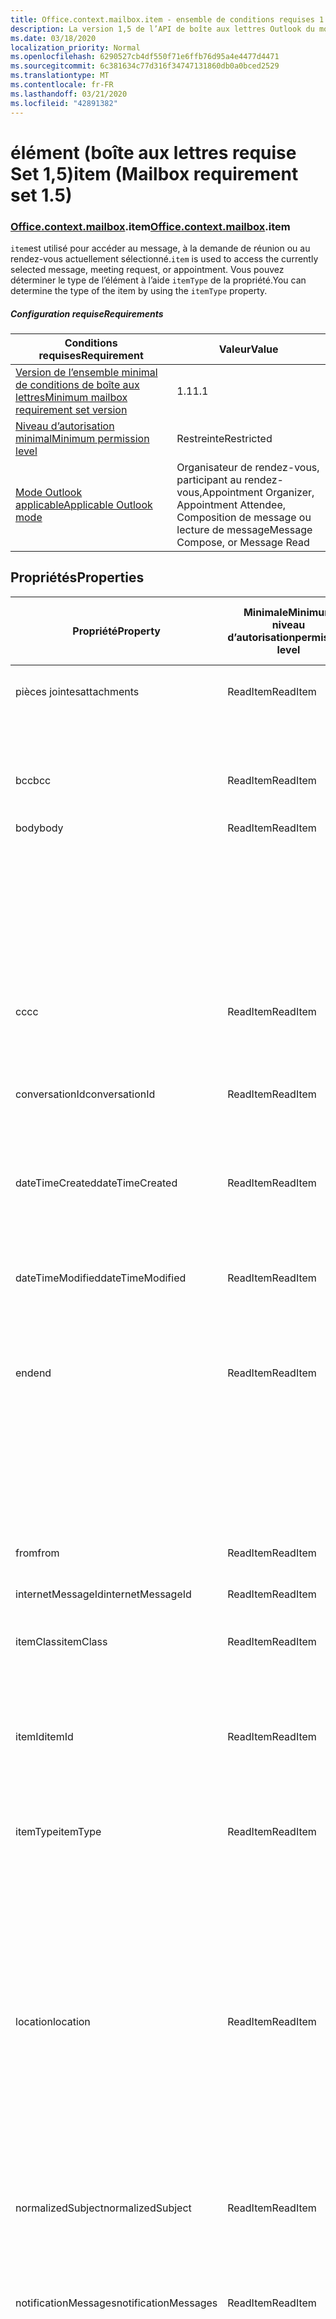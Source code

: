 ```yaml
---
title: Office.context.mailbox.item - ensemble de conditions requises 1.5
description: La version 1,5 de l’API de boîte aux lettres Outlook du modèle objet d’élément.
ms.date: 03/18/2020
localization_priority: Normal
ms.openlocfilehash: 6290527cb4df550f71e6ffb76d95a4e4477d4471
ms.sourcegitcommit: 6c381634c77d316f34747131860db0a0bced2529
ms.translationtype: MT
ms.contentlocale: fr-FR
ms.lasthandoff: 03/21/2020
ms.locfileid: "42891382"
---
```

# <a name="item-mailbox-requirement-set-15"></a><span data-ttu-id="c27e1-103">élément (boîte aux lettres requise Set 1,5)</span><span class="sxs-lookup"><span data-stu-id="c27e1-103">item (Mailbox requirement set 1.5)</span></span>

### <a name="officecontextmailboxitem"></a><span data-ttu-id="c27e1-104">[Office](office.md)[.context](office.context.md)[.mailbox](office.context.mailbox.md).item</span><span class="sxs-lookup"><span data-stu-id="c27e1-104">[Office](office.md)[.context](office.context.md)[.mailbox](office.context.mailbox.md).item</span></span>

<span data-ttu-id="c27e1-105">`item`est utilisé pour accéder au message, à la demande de réunion ou au rendez-vous actuellement sélectionné.</span><span class="sxs-lookup"><span data-stu-id="c27e1-105">`item` is used to access the currently selected message, meeting request, or appointment.</span></span> <span data-ttu-id="c27e1-106">Vous pouvez déterminer le type de l’élément à l’aide `itemType` de la propriété.</span><span class="sxs-lookup"><span data-stu-id="c27e1-106">You can determine the type of the item by using the `itemType` property.</span></span>

##### <a name="requirements"></a><span data-ttu-id="c27e1-107">Configuration requise</span><span class="sxs-lookup"><span data-stu-id="c27e1-107">Requirements</span></span>

|<span data-ttu-id="c27e1-108">Conditions requises</span><span class="sxs-lookup"><span data-stu-id="c27e1-108">Requirement</span></span>|<span data-ttu-id="c27e1-109">Valeur</span><span class="sxs-lookup"><span data-stu-id="c27e1-109">Value</span></span>|
|---|---|
|[<span data-ttu-id="c27e1-110">Version de l’ensemble minimal de conditions de boîte aux lettres</span><span class="sxs-lookup"><span data-stu-id="c27e1-110">Minimum mailbox requirement set version</span></span>](../../requirement-sets/outlook-api-requirement-sets.md)|<span data-ttu-id="c27e1-111">1.1</span><span class="sxs-lookup"><span data-stu-id="c27e1-111">1.1</span></span>|
|[<span data-ttu-id="c27e1-112">Niveau d’autorisation minimal</span><span class="sxs-lookup"><span data-stu-id="c27e1-112">Minimum permission level</span></span>](../../../outlook/understanding-outlook-add-in-permissions.md)|<span data-ttu-id="c27e1-113">Restreinte</span><span class="sxs-lookup"><span data-stu-id="c27e1-113">Restricted</span></span>|
|[<span data-ttu-id="c27e1-114">Mode Outlook applicable</span><span class="sxs-lookup"><span data-stu-id="c27e1-114">Applicable Outlook mode</span></span>](../../../outlook/outlook-add-ins-overview.md#extension-points)|<span data-ttu-id="c27e1-115">Organisateur de rendez-vous, participant au rendez-vous,</span><span class="sxs-lookup"><span data-stu-id="c27e1-115">Appointment Organizer, Appointment Attendee,</span></span><br><span data-ttu-id="c27e1-116">Composition de message ou lecture de message</span><span class="sxs-lookup"><span data-stu-id="c27e1-116">Message Compose, or Message Read</span></span>|

## <a name="properties"></a><span data-ttu-id="c27e1-117">Propriétés</span><span class="sxs-lookup"><span data-stu-id="c27e1-117">Properties</span></span>

| <span data-ttu-id="c27e1-118">Propriété</span><span class="sxs-lookup"><span data-stu-id="c27e1-118">Property</span></span> | <span data-ttu-id="c27e1-119">Minimale</span><span class="sxs-lookup"><span data-stu-id="c27e1-119">Minimum</span></span><br><span data-ttu-id="c27e1-120">niveau d’autorisation</span><span class="sxs-lookup"><span data-stu-id="c27e1-120">permission level</span></span> | <span data-ttu-id="c27e1-121">Détails par mode</span><span class="sxs-lookup"><span data-stu-id="c27e1-121">Details by mode</span></span> | <span data-ttu-id="c27e1-122">Type de retour</span><span class="sxs-lookup"><span data-stu-id="c27e1-122">Return type</span></span> | <span data-ttu-id="c27e1-123">Minimale</span><span class="sxs-lookup"><span data-stu-id="c27e1-123">Minimum</span></span><br><span data-ttu-id="c27e1-124">ensemble de conditions requises</span><span class="sxs-lookup"><span data-stu-id="c27e1-124">requirement set</span></span> |
|---|---|---|---|:---:|
| <span data-ttu-id="c27e1-125">pièces jointes</span><span class="sxs-lookup"><span data-stu-id="c27e1-125">attachments</span></span> | <span data-ttu-id="c27e1-126">ReadItem</span><span class="sxs-lookup"><span data-stu-id="c27e1-126">ReadItem</span></span> | [<span data-ttu-id="c27e1-127">Participant à un rendez-vous</span><span class="sxs-lookup"><span data-stu-id="c27e1-127">Appointment Attendee</span></span>](/javascript/api/outlook/office.appointmentread?view=outlook-js-1.5#attachments) | <span data-ttu-id="c27e1-128">Array.<[AttachmentDetails](/javascript/api/outlook/office.attachmentdetails)></span><span class="sxs-lookup"><span data-stu-id="c27e1-128">Array.<[AttachmentDetails](/javascript/api/outlook/office.attachmentdetails)></span></span> | [<span data-ttu-id="c27e1-129">1.1</span><span class="sxs-lookup"><span data-stu-id="c27e1-129">1.1</span></span>](../requirement-set-1.1/outlook-requirement-set-1.1.md) |
| | | [<span data-ttu-id="c27e1-130">Lecture de message</span><span class="sxs-lookup"><span data-stu-id="c27e1-130">Message Read</span></span>](/javascript/api/outlook/office.messageread?view=outlook-js-1.5#attachments) | <span data-ttu-id="c27e1-131">Array.<[AttachmentDetails](/javascript/api/outlook/office.attachmentdetails)></span><span class="sxs-lookup"><span data-stu-id="c27e1-131">Array.<[AttachmentDetails](/javascript/api/outlook/office.attachmentdetails)></span></span> | [<span data-ttu-id="c27e1-132">1.1</span><span class="sxs-lookup"><span data-stu-id="c27e1-132">1.1</span></span>](../requirement-set-1.1/outlook-requirement-set-1.1.md) |
| <span data-ttu-id="c27e1-133">bcc</span><span class="sxs-lookup"><span data-stu-id="c27e1-133">bcc</span></span> | <span data-ttu-id="c27e1-134">ReadItem</span><span class="sxs-lookup"><span data-stu-id="c27e1-134">ReadItem</span></span> | [<span data-ttu-id="c27e1-135">Composition de message</span><span class="sxs-lookup"><span data-stu-id="c27e1-135">Message Compose</span></span>](/javascript/api/outlook/office.messagecompose?view=outlook-js-1.5#bcc) | [<span data-ttu-id="c27e1-136">Destinataires</span><span class="sxs-lookup"><span data-stu-id="c27e1-136">Recipients</span></span>](/javascript/api/outlook/office.recipients) | [<span data-ttu-id="c27e1-137">1.1</span><span class="sxs-lookup"><span data-stu-id="c27e1-137">1.1</span></span>](../requirement-set-1.1/outlook-requirement-set-1.1.md) |
| <span data-ttu-id="c27e1-138">body</span><span class="sxs-lookup"><span data-stu-id="c27e1-138">body</span></span> | <span data-ttu-id="c27e1-139">ReadItem</span><span class="sxs-lookup"><span data-stu-id="c27e1-139">ReadItem</span></span> | [<span data-ttu-id="c27e1-140">Organisateur de rendez-vous</span><span class="sxs-lookup"><span data-stu-id="c27e1-140">Appointment Organizer</span></span>](/javascript/api/outlook/office.appointmentcompose?view=outlook-js-1.5#body) | [<span data-ttu-id="c27e1-141">Corps</span><span class="sxs-lookup"><span data-stu-id="c27e1-141">Body</span></span>](/javascript/api/outlook/office.body) | [<span data-ttu-id="c27e1-142">1.1</span><span class="sxs-lookup"><span data-stu-id="c27e1-142">1.1</span></span>](../requirement-set-1.1/outlook-requirement-set-1.1.md) |
| | | [<span data-ttu-id="c27e1-143">Participant à un rendez-vous</span><span class="sxs-lookup"><span data-stu-id="c27e1-143">Appointment Attendee</span></span>](/javascript/api/outlook/office.appointmentread?view=outlook-js-1.5#body) | [<span data-ttu-id="c27e1-144">Corps</span><span class="sxs-lookup"><span data-stu-id="c27e1-144">Body</span></span>](/javascript/api/outlook/office.body) | [<span data-ttu-id="c27e1-145">1.1</span><span class="sxs-lookup"><span data-stu-id="c27e1-145">1.1</span></span>](../requirement-set-1.1/outlook-requirement-set-1.1.md) |
| | | [<span data-ttu-id="c27e1-146">Composition de message</span><span class="sxs-lookup"><span data-stu-id="c27e1-146">Message Compose</span></span>](/javascript/api/outlook/office.messagecompose?view=outlook-js-1.5#body) | [<span data-ttu-id="c27e1-147">Corps</span><span class="sxs-lookup"><span data-stu-id="c27e1-147">Body</span></span>](/javascript/api/outlook/office.body) | [<span data-ttu-id="c27e1-148">1.1</span><span class="sxs-lookup"><span data-stu-id="c27e1-148">1.1</span></span>](../requirement-set-1.1/outlook-requirement-set-1.1.md) |
| | | [<span data-ttu-id="c27e1-149">Lecture de message</span><span class="sxs-lookup"><span data-stu-id="c27e1-149">Message Read</span></span>](/javascript/api/outlook/office.messageread?view=outlook-js-1.5#body) | [<span data-ttu-id="c27e1-150">Corps</span><span class="sxs-lookup"><span data-stu-id="c27e1-150">Body</span></span>](/javascript/api/outlook/office.body) | [<span data-ttu-id="c27e1-151">1.1</span><span class="sxs-lookup"><span data-stu-id="c27e1-151">1.1</span></span>](../requirement-set-1.1/outlook-requirement-set-1.1.md) |
| <span data-ttu-id="c27e1-152">cc</span><span class="sxs-lookup"><span data-stu-id="c27e1-152">cc</span></span> | <span data-ttu-id="c27e1-153">ReadItem</span><span class="sxs-lookup"><span data-stu-id="c27e1-153">ReadItem</span></span> | [<span data-ttu-id="c27e1-154">Composition de message</span><span class="sxs-lookup"><span data-stu-id="c27e1-154">Message Compose</span></span>](/javascript/api/outlook/office.messagecompose?view=outlook-js-1.5#cc) | [<span data-ttu-id="c27e1-155">Destinataires</span><span class="sxs-lookup"><span data-stu-id="c27e1-155">Recipients</span></span>](/javascript/api/outlook/office.recipients) | [<span data-ttu-id="c27e1-156">1.1</span><span class="sxs-lookup"><span data-stu-id="c27e1-156">1.1</span></span>](../requirement-set-1.1/outlook-requirement-set-1.1.md) |
| | | [<span data-ttu-id="c27e1-157">Lecture de message</span><span class="sxs-lookup"><span data-stu-id="c27e1-157">Message Read</span></span>](/javascript/api/outlook/office.messageread?view=outlook-js-1.5#cc) | <span data-ttu-id="c27e1-158">Tableau. <[EmailAddressDetails](/javascript/api/outlook/office.emailaddressdetails)></span><span class="sxs-lookup"><span data-stu-id="c27e1-158">Array.<[EmailAddressDetails](/javascript/api/outlook/office.emailaddressdetails)></span></span> | [<span data-ttu-id="c27e1-159">1.1</span><span class="sxs-lookup"><span data-stu-id="c27e1-159">1.1</span></span>](../requirement-set-1.1/outlook-requirement-set-1.1.md) |
| <span data-ttu-id="c27e1-160">conversationId</span><span class="sxs-lookup"><span data-stu-id="c27e1-160">conversationId</span></span> | <span data-ttu-id="c27e1-161">ReadItem</span><span class="sxs-lookup"><span data-stu-id="c27e1-161">ReadItem</span></span> | [<span data-ttu-id="c27e1-162">Composition de message</span><span class="sxs-lookup"><span data-stu-id="c27e1-162">Message Compose</span></span>](/javascript/api/outlook/office.messagecompose?view=outlook-js-1.5#conversationid) | <span data-ttu-id="c27e1-163">String</span><span class="sxs-lookup"><span data-stu-id="c27e1-163">String</span></span> | [<span data-ttu-id="c27e1-164">1.1</span><span class="sxs-lookup"><span data-stu-id="c27e1-164">1.1</span></span>](../requirement-set-1.1/outlook-requirement-set-1.1.md) |
| | | [<span data-ttu-id="c27e1-165">Lecture de message</span><span class="sxs-lookup"><span data-stu-id="c27e1-165">Message Read</span></span>](/javascript/api/outlook/office.messageread?view=outlook-js-1.5#conversationid) | <span data-ttu-id="c27e1-166">String</span><span class="sxs-lookup"><span data-stu-id="c27e1-166">String</span></span> | [<span data-ttu-id="c27e1-167">1.1</span><span class="sxs-lookup"><span data-stu-id="c27e1-167">1.1</span></span>](../requirement-set-1.1/outlook-requirement-set-1.1.md) |
| <span data-ttu-id="c27e1-168">dateTimeCreated</span><span class="sxs-lookup"><span data-stu-id="c27e1-168">dateTimeCreated</span></span> | <span data-ttu-id="c27e1-169">ReadItem</span><span class="sxs-lookup"><span data-stu-id="c27e1-169">ReadItem</span></span> | [<span data-ttu-id="c27e1-170">Participant à un rendez-vous</span><span class="sxs-lookup"><span data-stu-id="c27e1-170">Appointment Attendee</span></span>](/javascript/api/outlook/office.appointmentread?view=outlook-js-1.5#datetimecreated) | <span data-ttu-id="c27e1-171">Date</span><span class="sxs-lookup"><span data-stu-id="c27e1-171">Date</span></span> | [<span data-ttu-id="c27e1-172">1.1</span><span class="sxs-lookup"><span data-stu-id="c27e1-172">1.1</span></span>](../requirement-set-1.1/outlook-requirement-set-1.1.md) |
| | | [<span data-ttu-id="c27e1-173">Lecture de message</span><span class="sxs-lookup"><span data-stu-id="c27e1-173">Message Read</span></span>](/javascript/api/outlook/office.messageread?view=outlook-js-1.5#datetimecreated) | <span data-ttu-id="c27e1-174">Date</span><span class="sxs-lookup"><span data-stu-id="c27e1-174">Date</span></span> | [<span data-ttu-id="c27e1-175">1.1</span><span class="sxs-lookup"><span data-stu-id="c27e1-175">1.1</span></span>](../requirement-set-1.1/outlook-requirement-set-1.1.md) |
| <span data-ttu-id="c27e1-176">dateTimeModified</span><span class="sxs-lookup"><span data-stu-id="c27e1-176">dateTimeModified</span></span> | <span data-ttu-id="c27e1-177">ReadItem</span><span class="sxs-lookup"><span data-stu-id="c27e1-177">ReadItem</span></span> | [<span data-ttu-id="c27e1-178">Participant à un rendez-vous</span><span class="sxs-lookup"><span data-stu-id="c27e1-178">Appointment Attendee</span></span>](/javascript/api/outlook/office.appointmentread?view=outlook-js-1.5#datetimemodified) | <span data-ttu-id="c27e1-179">Date</span><span class="sxs-lookup"><span data-stu-id="c27e1-179">Date</span></span> | [<span data-ttu-id="c27e1-180">1.1</span><span class="sxs-lookup"><span data-stu-id="c27e1-180">1.1</span></span>](../requirement-set-1.1/outlook-requirement-set-1.1.md) |
| | | [<span data-ttu-id="c27e1-181">Lecture de message</span><span class="sxs-lookup"><span data-stu-id="c27e1-181">Message Read</span></span>](/javascript/api/outlook/office.messageread?view=outlook-js-1.5#datetimemodified) | <span data-ttu-id="c27e1-182">Date</span><span class="sxs-lookup"><span data-stu-id="c27e1-182">Date</span></span> | [<span data-ttu-id="c27e1-183">1.1</span><span class="sxs-lookup"><span data-stu-id="c27e1-183">1.1</span></span>](../requirement-set-1.1/outlook-requirement-set-1.1.md) |
| <span data-ttu-id="c27e1-184">end</span><span class="sxs-lookup"><span data-stu-id="c27e1-184">end</span></span> | <span data-ttu-id="c27e1-185">ReadItem</span><span class="sxs-lookup"><span data-stu-id="c27e1-185">ReadItem</span></span> | [<span data-ttu-id="c27e1-186">Organisateur de rendez-vous</span><span class="sxs-lookup"><span data-stu-id="c27e1-186">Appointment Organizer</span></span>](/javascript/api/outlook/office.appointmentcompose?view=outlook-js-1.5#end) | [<span data-ttu-id="c27e1-187">Time</span><span class="sxs-lookup"><span data-stu-id="c27e1-187">Time</span></span>](/javascript/api/outlook/office.time) | [<span data-ttu-id="c27e1-188">1.1</span><span class="sxs-lookup"><span data-stu-id="c27e1-188">1.1</span></span>](../requirement-set-1.1/outlook-requirement-set-1.1.md) |
| | | [<span data-ttu-id="c27e1-189">Participant à un rendez-vous</span><span class="sxs-lookup"><span data-stu-id="c27e1-189">Appointment Attendee</span></span>](/javascript/api/outlook/office.appointmentread?view=outlook-js-1.5#end) | <span data-ttu-id="c27e1-190">Date</span><span class="sxs-lookup"><span data-stu-id="c27e1-190">Date</span></span> | [<span data-ttu-id="c27e1-191">1.1</span><span class="sxs-lookup"><span data-stu-id="c27e1-191">1.1</span></span>](../requirement-set-1.1/outlook-requirement-set-1.1.md) |
| | | [<span data-ttu-id="c27e1-192">Lecture de message</span><span class="sxs-lookup"><span data-stu-id="c27e1-192">Message Read</span></span>](/javascript/api/outlook/office.messageread?view=outlook-js-1.5#end)<br><span data-ttu-id="c27e1-193">(Demande de réunion)</span><span class="sxs-lookup"><span data-stu-id="c27e1-193">(Meeting Request)</span></span> | <span data-ttu-id="c27e1-194">Date</span><span class="sxs-lookup"><span data-stu-id="c27e1-194">Date</span></span> | [<span data-ttu-id="c27e1-195">1.1</span><span class="sxs-lookup"><span data-stu-id="c27e1-195">1.1</span></span>](../requirement-set-1.1/outlook-requirement-set-1.1.md) |
| <span data-ttu-id="c27e1-196">from</span><span class="sxs-lookup"><span data-stu-id="c27e1-196">from</span></span> | <span data-ttu-id="c27e1-197">ReadItem</span><span class="sxs-lookup"><span data-stu-id="c27e1-197">ReadItem</span></span> | [<span data-ttu-id="c27e1-198">Lecture de message</span><span class="sxs-lookup"><span data-stu-id="c27e1-198">Message Read</span></span>](/javascript/api/outlook/office.messageread?view=outlook-js-1.5#from) | [<span data-ttu-id="c27e1-199">EmailAddressDetails</span><span class="sxs-lookup"><span data-stu-id="c27e1-199">EmailAddressDetails</span></span>](/javascript/api/outlook/office.emailaddressdetails) | [<span data-ttu-id="c27e1-200">1.1</span><span class="sxs-lookup"><span data-stu-id="c27e1-200">1.1</span></span>](../requirement-set-1.1/outlook-requirement-set-1.1.md) |
| <span data-ttu-id="c27e1-201">internetMessageId</span><span class="sxs-lookup"><span data-stu-id="c27e1-201">internetMessageId</span></span> | <span data-ttu-id="c27e1-202">ReadItem</span><span class="sxs-lookup"><span data-stu-id="c27e1-202">ReadItem</span></span> | [<span data-ttu-id="c27e1-203">Lecture de message</span><span class="sxs-lookup"><span data-stu-id="c27e1-203">Message Read</span></span>](/javascript/api/outlook/office.messageread?view=outlook-js-1.5#internetmessageid) | <span data-ttu-id="c27e1-204">String</span><span class="sxs-lookup"><span data-stu-id="c27e1-204">String</span></span> | [<span data-ttu-id="c27e1-205">1.1</span><span class="sxs-lookup"><span data-stu-id="c27e1-205">1.1</span></span>](../requirement-set-1.1/outlook-requirement-set-1.1.md) |
| <span data-ttu-id="c27e1-206">itemClass</span><span class="sxs-lookup"><span data-stu-id="c27e1-206">itemClass</span></span> | <span data-ttu-id="c27e1-207">ReadItem</span><span class="sxs-lookup"><span data-stu-id="c27e1-207">ReadItem</span></span> | [<span data-ttu-id="c27e1-208">Participant à un rendez-vous</span><span class="sxs-lookup"><span data-stu-id="c27e1-208">Appointment Attendee</span></span>](/javascript/api/outlook/office.appointmentread?view=outlook-js-1.5#itemclass) | <span data-ttu-id="c27e1-209">String</span><span class="sxs-lookup"><span data-stu-id="c27e1-209">String</span></span> | [<span data-ttu-id="c27e1-210">1.1</span><span class="sxs-lookup"><span data-stu-id="c27e1-210">1.1</span></span>](../requirement-set-1.1/outlook-requirement-set-1.1.md) |
| | | [<span data-ttu-id="c27e1-211">Lecture de message</span><span class="sxs-lookup"><span data-stu-id="c27e1-211">Message Read</span></span>](/javascript/api/outlook/office.messageread?view=outlook-js-1.5#itemclass) | <span data-ttu-id="c27e1-212">String</span><span class="sxs-lookup"><span data-stu-id="c27e1-212">String</span></span> | [<span data-ttu-id="c27e1-213">1.1</span><span class="sxs-lookup"><span data-stu-id="c27e1-213">1.1</span></span>](../requirement-set-1.1/outlook-requirement-set-1.1.md) |
| <span data-ttu-id="c27e1-214">itemId</span><span class="sxs-lookup"><span data-stu-id="c27e1-214">itemId</span></span> | <span data-ttu-id="c27e1-215">ReadItem</span><span class="sxs-lookup"><span data-stu-id="c27e1-215">ReadItem</span></span> | [<span data-ttu-id="c27e1-216">Participant à un rendez-vous</span><span class="sxs-lookup"><span data-stu-id="c27e1-216">Appointment Attendee</span></span>](/javascript/api/outlook/office.appointmentread?view=outlook-js-1.5#itemid) | <span data-ttu-id="c27e1-217">String</span><span class="sxs-lookup"><span data-stu-id="c27e1-217">String</span></span> | [<span data-ttu-id="c27e1-218">1.1</span><span class="sxs-lookup"><span data-stu-id="c27e1-218">1.1</span></span>](../requirement-set-1.1/outlook-requirement-set-1.1.md) |
| | | [<span data-ttu-id="c27e1-219">Lecture de message</span><span class="sxs-lookup"><span data-stu-id="c27e1-219">Message Read</span></span>](/javascript/api/outlook/office.messageread?view=outlook-js-1.5#itemid) | <span data-ttu-id="c27e1-220">String</span><span class="sxs-lookup"><span data-stu-id="c27e1-220">String</span></span> | [<span data-ttu-id="c27e1-221">1.1</span><span class="sxs-lookup"><span data-stu-id="c27e1-221">1.1</span></span>](../requirement-set-1.1/outlook-requirement-set-1.1.md) |
| <span data-ttu-id="c27e1-222">itemType</span><span class="sxs-lookup"><span data-stu-id="c27e1-222">itemType</span></span> | <span data-ttu-id="c27e1-223">ReadItem</span><span class="sxs-lookup"><span data-stu-id="c27e1-223">ReadItem</span></span> | [<span data-ttu-id="c27e1-224">Organisateur de rendez-vous</span><span class="sxs-lookup"><span data-stu-id="c27e1-224">Appointment Organizer</span></span>](/javascript/api/outlook/office.appointmentcompose?view=outlook-js-1.5#itemtype) | [<span data-ttu-id="c27e1-225">MailboxEnums. ItemType</span><span class="sxs-lookup"><span data-stu-id="c27e1-225">MailboxEnums.ItemType</span></span>](/javascript/api/outlook/office.mailboxenums.itemtype) | [<span data-ttu-id="c27e1-226">1.1</span><span class="sxs-lookup"><span data-stu-id="c27e1-226">1.1</span></span>](../requirement-set-1.1/outlook-requirement-set-1.1.md) |
| | | [<span data-ttu-id="c27e1-227">Participant à un rendez-vous</span><span class="sxs-lookup"><span data-stu-id="c27e1-227">Appointment Attendee</span></span>](/javascript/api/outlook/office.appointmentread?view=outlook-js-1.5#itemtype) | [<span data-ttu-id="c27e1-228">MailboxEnums. ItemType</span><span class="sxs-lookup"><span data-stu-id="c27e1-228">MailboxEnums.ItemType</span></span>](/javascript/api/outlook/office.mailboxenums.itemtype) | [<span data-ttu-id="c27e1-229">1.1</span><span class="sxs-lookup"><span data-stu-id="c27e1-229">1.1</span></span>](../requirement-set-1.1/outlook-requirement-set-1.1.md) |
| | | [<span data-ttu-id="c27e1-230">Composition de message</span><span class="sxs-lookup"><span data-stu-id="c27e1-230">Message Compose</span></span>](/javascript/api/outlook/office.messagecompose?view=outlook-js-1.5#itemtype) | [<span data-ttu-id="c27e1-231">MailboxEnums. ItemType</span><span class="sxs-lookup"><span data-stu-id="c27e1-231">MailboxEnums.ItemType</span></span>](/javascript/api/outlook/office.mailboxenums.itemtype) | [<span data-ttu-id="c27e1-232">1.1</span><span class="sxs-lookup"><span data-stu-id="c27e1-232">1.1</span></span>](../requirement-set-1.1/outlook-requirement-set-1.1.md) |
| | | [<span data-ttu-id="c27e1-233">Lecture de message</span><span class="sxs-lookup"><span data-stu-id="c27e1-233">Message Read</span></span>](/javascript/api/outlook/office.messageread?view=outlook-js-1.5#itemtype) | [<span data-ttu-id="c27e1-234">MailboxEnums. ItemType</span><span class="sxs-lookup"><span data-stu-id="c27e1-234">MailboxEnums.ItemType</span></span>](/javascript/api/outlook/office.mailboxenums.itemtype) | [<span data-ttu-id="c27e1-235">1.1</span><span class="sxs-lookup"><span data-stu-id="c27e1-235">1.1</span></span>](../requirement-set-1.1/outlook-requirement-set-1.1.md) |
| <span data-ttu-id="c27e1-236">location</span><span class="sxs-lookup"><span data-stu-id="c27e1-236">location</span></span> | <span data-ttu-id="c27e1-237">ReadItem</span><span class="sxs-lookup"><span data-stu-id="c27e1-237">ReadItem</span></span> | [<span data-ttu-id="c27e1-238">Organisateur de rendez-vous</span><span class="sxs-lookup"><span data-stu-id="c27e1-238">Appointment Organizer</span></span>](/javascript/api/outlook/office.appointmentcompose?view=outlook-js-1.5#location) | [<span data-ttu-id="c27e1-239">Location</span><span class="sxs-lookup"><span data-stu-id="c27e1-239">Location</span></span>](/javascript/api/outlook/office.location) | [<span data-ttu-id="c27e1-240">1.1</span><span class="sxs-lookup"><span data-stu-id="c27e1-240">1.1</span></span>](../requirement-set-1.1/outlook-requirement-set-1.1.md) |
| | | [<span data-ttu-id="c27e1-241">Participant à un rendez-vous</span><span class="sxs-lookup"><span data-stu-id="c27e1-241">Appointment Attendee</span></span>](/javascript/api/outlook/office.appointmentread?view=outlook-js-1.5#location) | <span data-ttu-id="c27e1-242">String</span><span class="sxs-lookup"><span data-stu-id="c27e1-242">String</span></span> | [<span data-ttu-id="c27e1-243">1.1</span><span class="sxs-lookup"><span data-stu-id="c27e1-243">1.1</span></span>](../requirement-set-1.1/outlook-requirement-set-1.1.md) |
| | | [<span data-ttu-id="c27e1-244">Lecture de message</span><span class="sxs-lookup"><span data-stu-id="c27e1-244">Message Read</span></span>](/javascript/api/outlook/office.messageread?view=outlook-js-1.5#location)<br><span data-ttu-id="c27e1-245">(Demande de réunion)</span><span class="sxs-lookup"><span data-stu-id="c27e1-245">(Meeting Request)</span></span> | <span data-ttu-id="c27e1-246">String</span><span class="sxs-lookup"><span data-stu-id="c27e1-246">String</span></span> | [<span data-ttu-id="c27e1-247">1.1</span><span class="sxs-lookup"><span data-stu-id="c27e1-247">1.1</span></span>](../requirement-set-1.1/outlook-requirement-set-1.1.md) |
| <span data-ttu-id="c27e1-248">normalizedSubject</span><span class="sxs-lookup"><span data-stu-id="c27e1-248">normalizedSubject</span></span> | <span data-ttu-id="c27e1-249">ReadItem</span><span class="sxs-lookup"><span data-stu-id="c27e1-249">ReadItem</span></span> | [<span data-ttu-id="c27e1-250">Participant à un rendez-vous</span><span class="sxs-lookup"><span data-stu-id="c27e1-250">Appointment Attendee</span></span>](/javascript/api/outlook/office.appointmentread?view=outlook-js-1.5#normalizedsubject) | <span data-ttu-id="c27e1-251">String</span><span class="sxs-lookup"><span data-stu-id="c27e1-251">String</span></span> | [<span data-ttu-id="c27e1-252">1.1</span><span class="sxs-lookup"><span data-stu-id="c27e1-252">1.1</span></span>](../requirement-set-1.1/outlook-requirement-set-1.1.md) |
| | | [<span data-ttu-id="c27e1-253">Lecture de message</span><span class="sxs-lookup"><span data-stu-id="c27e1-253">Message Read</span></span>](/javascript/api/outlook/office.messageread?view=outlook-js-1.5#normalizedsubject) | <span data-ttu-id="c27e1-254">String</span><span class="sxs-lookup"><span data-stu-id="c27e1-254">String</span></span> | [<span data-ttu-id="c27e1-255">1.1</span><span class="sxs-lookup"><span data-stu-id="c27e1-255">1.1</span></span>](../requirement-set-1.1/outlook-requirement-set-1.1.md) |
| <span data-ttu-id="c27e1-256">notificationMessages</span><span class="sxs-lookup"><span data-stu-id="c27e1-256">notificationMessages</span></span> | <span data-ttu-id="c27e1-257">ReadItem</span><span class="sxs-lookup"><span data-stu-id="c27e1-257">ReadItem</span></span> | [<span data-ttu-id="c27e1-258">Organisateur de rendez-vous</span><span class="sxs-lookup"><span data-stu-id="c27e1-258">Appointment Organizer</span></span>](/javascript/api/outlook/office.appointmentcompose?view=outlook-js-1.5#notificationmessages) | [<span data-ttu-id="c27e1-259">NotificationMessages</span><span class="sxs-lookup"><span data-stu-id="c27e1-259">NotificationMessages</span></span>](/javascript/api/outlook/office.notificationmessages) | [<span data-ttu-id="c27e1-260">1.3</span><span class="sxs-lookup"><span data-stu-id="c27e1-260">1.3</span></span>](../requirement-set-1.3/outlook-requirement-set-1.3.md) |
| | | [<span data-ttu-id="c27e1-261">Participant à un rendez-vous</span><span class="sxs-lookup"><span data-stu-id="c27e1-261">Appointment Attendee</span></span>](/javascript/api/outlook/office.appointmentread?view=outlook-js-1.5#notificationmessages) | [<span data-ttu-id="c27e1-262">NotificationMessages</span><span class="sxs-lookup"><span data-stu-id="c27e1-262">NotificationMessages</span></span>](/javascript/api/outlook/office.notificationmessages) | [<span data-ttu-id="c27e1-263">1.3</span><span class="sxs-lookup"><span data-stu-id="c27e1-263">1.3</span></span>](../requirement-set-1.3/outlook-requirement-set-1.3.md) |
| | | [<span data-ttu-id="c27e1-264">Composition de message</span><span class="sxs-lookup"><span data-stu-id="c27e1-264">Message Compose</span></span>](/javascript/api/outlook/office.messagecompose?view=outlook-js-1.5#notificationmessages) | [<span data-ttu-id="c27e1-265">NotificationMessages</span><span class="sxs-lookup"><span data-stu-id="c27e1-265">NotificationMessages</span></span>](/javascript/api/outlook/office.notificationmessages) | [<span data-ttu-id="c27e1-266">1.3</span><span class="sxs-lookup"><span data-stu-id="c27e1-266">1.3</span></span>](../requirement-set-1.3/outlook-requirement-set-1.3.md) |
| | | [<span data-ttu-id="c27e1-267">Lecture de message</span><span class="sxs-lookup"><span data-stu-id="c27e1-267">Message Read</span></span>](/javascript/api/outlook/office.messageread?view=outlook-js-1.5#notificationmessages) | [<span data-ttu-id="c27e1-268">NotificationMessages</span><span class="sxs-lookup"><span data-stu-id="c27e1-268">NotificationMessages</span></span>](/javascript/api/outlook/office.notificationmessages) | [<span data-ttu-id="c27e1-269">1.3</span><span class="sxs-lookup"><span data-stu-id="c27e1-269">1.3</span></span>](../requirement-set-1.3/outlook-requirement-set-1.3.md) |
| <span data-ttu-id="c27e1-270">optionalAttendees</span><span class="sxs-lookup"><span data-stu-id="c27e1-270">optionalAttendees</span></span> | <span data-ttu-id="c27e1-271">ReadItem</span><span class="sxs-lookup"><span data-stu-id="c27e1-271">ReadItem</span></span> | [<span data-ttu-id="c27e1-272">Organisateur de rendez-vous</span><span class="sxs-lookup"><span data-stu-id="c27e1-272">Appointment Organizer</span></span>](/javascript/api/outlook/office.appointmentcompose?view=outlook-js-1.5#optionalattendees) | [<span data-ttu-id="c27e1-273">Destinataires</span><span class="sxs-lookup"><span data-stu-id="c27e1-273">Recipients</span></span>](/javascript/api/outlook/office.recipients) | [<span data-ttu-id="c27e1-274">1.1</span><span class="sxs-lookup"><span data-stu-id="c27e1-274">1.1</span></span>](../requirement-set-1.1/outlook-requirement-set-1.1.md) |
| | | [<span data-ttu-id="c27e1-275">Participant à un rendez-vous</span><span class="sxs-lookup"><span data-stu-id="c27e1-275">Appointment Attendee</span></span>](/javascript/api/outlook/office.appointmentread?view=outlook-js-1.5#optionalattendees) | <span data-ttu-id="c27e1-276">Tableau. <[EmailAddressDetails](/javascript/api/outlook/office.emailaddressdetails)></span><span class="sxs-lookup"><span data-stu-id="c27e1-276">Array.<[EmailAddressDetails](/javascript/api/outlook/office.emailaddressdetails)></span></span> | [<span data-ttu-id="c27e1-277">1.1</span><span class="sxs-lookup"><span data-stu-id="c27e1-277">1.1</span></span>](../requirement-set-1.1/outlook-requirement-set-1.1.md) |
| <span data-ttu-id="c27e1-278">organizer</span><span class="sxs-lookup"><span data-stu-id="c27e1-278">organizer</span></span> | <span data-ttu-id="c27e1-279">ReadItem</span><span class="sxs-lookup"><span data-stu-id="c27e1-279">ReadItem</span></span> | [<span data-ttu-id="c27e1-280">Participant à un rendez-vous</span><span class="sxs-lookup"><span data-stu-id="c27e1-280">Appointment Attendee</span></span>](/javascript/api/outlook/office.appointmentread?view=outlook-js-1.5#organizer) | [<span data-ttu-id="c27e1-281">EmailAddressDetails</span><span class="sxs-lookup"><span data-stu-id="c27e1-281">EmailAddressDetails</span></span>](/javascript/api/outlook/office.emailaddressdetails) | [<span data-ttu-id="c27e1-282">1.1</span><span class="sxs-lookup"><span data-stu-id="c27e1-282">1.1</span></span>](../requirement-set-1.1/outlook-requirement-set-1.1.md) |
| <span data-ttu-id="c27e1-283">requiredAttendees</span><span class="sxs-lookup"><span data-stu-id="c27e1-283">requiredAttendees</span></span> | <span data-ttu-id="c27e1-284">ReadItem</span><span class="sxs-lookup"><span data-stu-id="c27e1-284">ReadItem</span></span> | [<span data-ttu-id="c27e1-285">Organisateur de rendez-vous</span><span class="sxs-lookup"><span data-stu-id="c27e1-285">Appointment Organizer</span></span>](/javascript/api/outlook/office.appointmentcompose?view=outlook-js-1.5#requiredattendees) | [<span data-ttu-id="c27e1-286">Destinataires</span><span class="sxs-lookup"><span data-stu-id="c27e1-286">Recipients</span></span>](/javascript/api/outlook/office.recipients) | [<span data-ttu-id="c27e1-287">1.1</span><span class="sxs-lookup"><span data-stu-id="c27e1-287">1.1</span></span>](../requirement-set-1.1/outlook-requirement-set-1.1.md) |
| | | [<span data-ttu-id="c27e1-288">Participant à un rendez-vous</span><span class="sxs-lookup"><span data-stu-id="c27e1-288">Appointment Attendee</span></span>](/javascript/api/outlook/office.appointmentread?view=outlook-js-1.5#requiredattendees) | <span data-ttu-id="c27e1-289">Tableau. <[EmailAddressDetails](/javascript/api/outlook/office.emailaddressdetails)></span><span class="sxs-lookup"><span data-stu-id="c27e1-289">Array.<[EmailAddressDetails](/javascript/api/outlook/office.emailaddressdetails)></span></span> | [<span data-ttu-id="c27e1-290">1.1</span><span class="sxs-lookup"><span data-stu-id="c27e1-290">1.1</span></span>](../requirement-set-1.1/outlook-requirement-set-1.1.md) |
| <span data-ttu-id="c27e1-291">expéditeur</span><span class="sxs-lookup"><span data-stu-id="c27e1-291">sender</span></span> | <span data-ttu-id="c27e1-292">ReadItem</span><span class="sxs-lookup"><span data-stu-id="c27e1-292">ReadItem</span></span> | [<span data-ttu-id="c27e1-293">Lecture de message</span><span class="sxs-lookup"><span data-stu-id="c27e1-293">Message Read</span></span>](/javascript/api/outlook/office.messageread?view=outlook-js-1.5#sender) | [<span data-ttu-id="c27e1-294">EmailAddressDetails</span><span class="sxs-lookup"><span data-stu-id="c27e1-294">EmailAddressDetails</span></span>](/javascript/api/outlook/office.emailaddressdetails) | [<span data-ttu-id="c27e1-295">1.1</span><span class="sxs-lookup"><span data-stu-id="c27e1-295">1.1</span></span>](../requirement-set-1.1/outlook-requirement-set-1.1.md) |
| <span data-ttu-id="c27e1-296">start</span><span class="sxs-lookup"><span data-stu-id="c27e1-296">start</span></span> | <span data-ttu-id="c27e1-297">ReadItem</span><span class="sxs-lookup"><span data-stu-id="c27e1-297">ReadItem</span></span> | [<span data-ttu-id="c27e1-298">Organisateur de rendez-vous</span><span class="sxs-lookup"><span data-stu-id="c27e1-298">Appointment Organizer</span></span>](/javascript/api/outlook/office.appointmentcompose?view=outlook-js-1.5#start) | [<span data-ttu-id="c27e1-299">Time</span><span class="sxs-lookup"><span data-stu-id="c27e1-299">Time</span></span>](/javascript/api/outlook/office.time) | [<span data-ttu-id="c27e1-300">1.1</span><span class="sxs-lookup"><span data-stu-id="c27e1-300">1.1</span></span>](../requirement-set-1.1/outlook-requirement-set-1.1.md) |
| | | [<span data-ttu-id="c27e1-301">Participant à un rendez-vous</span><span class="sxs-lookup"><span data-stu-id="c27e1-301">Appointment Attendee</span></span>](/javascript/api/outlook/office.appointmentread?view=outlook-js-1.5#start) | <span data-ttu-id="c27e1-302">Date</span><span class="sxs-lookup"><span data-stu-id="c27e1-302">Date</span></span> | [<span data-ttu-id="c27e1-303">1.1</span><span class="sxs-lookup"><span data-stu-id="c27e1-303">1.1</span></span>](../requirement-set-1.1/outlook-requirement-set-1.1.md) |
| | | [<span data-ttu-id="c27e1-304">Lecture de message</span><span class="sxs-lookup"><span data-stu-id="c27e1-304">Message Read</span></span>](/javascript/api/outlook/office.messageread?view=outlook-js-1.5#start)<br><span data-ttu-id="c27e1-305">(Demande de réunion)</span><span class="sxs-lookup"><span data-stu-id="c27e1-305">(Meeting Request)</span></span> | <span data-ttu-id="c27e1-306">Date</span><span class="sxs-lookup"><span data-stu-id="c27e1-306">Date</span></span> | [<span data-ttu-id="c27e1-307">1.1</span><span class="sxs-lookup"><span data-stu-id="c27e1-307">1.1</span></span>](../requirement-set-1.1/outlook-requirement-set-1.1.md) |
| <span data-ttu-id="c27e1-308">subject</span><span class="sxs-lookup"><span data-stu-id="c27e1-308">subject</span></span> | <span data-ttu-id="c27e1-309">ReadItem</span><span class="sxs-lookup"><span data-stu-id="c27e1-309">ReadItem</span></span> | [<span data-ttu-id="c27e1-310">Organisateur de rendez-vous</span><span class="sxs-lookup"><span data-stu-id="c27e1-310">Appointment Organizer</span></span>](/javascript/api/outlook/office.appointmentcompose?view=outlook-js-1.5#subject) | [<span data-ttu-id="c27e1-311">Subject</span><span class="sxs-lookup"><span data-stu-id="c27e1-311">Subject</span></span>](/javascript/api/outlook/office.subject) | [<span data-ttu-id="c27e1-312">1.1</span><span class="sxs-lookup"><span data-stu-id="c27e1-312">1.1</span></span>](../requirement-set-1.1/outlook-requirement-set-1.1.md) |
| | | [<span data-ttu-id="c27e1-313">Participant à un rendez-vous</span><span class="sxs-lookup"><span data-stu-id="c27e1-313">Appointment Attendee</span></span>](/javascript/api/outlook/office.appointmentread?view=outlook-js-1.5#subject) | <span data-ttu-id="c27e1-314">String</span><span class="sxs-lookup"><span data-stu-id="c27e1-314">String</span></span> | [<span data-ttu-id="c27e1-315">1.1</span><span class="sxs-lookup"><span data-stu-id="c27e1-315">1.1</span></span>](../requirement-set-1.1/outlook-requirement-set-1.1.md) |
| | | [<span data-ttu-id="c27e1-316">Composition de message</span><span class="sxs-lookup"><span data-stu-id="c27e1-316">Message Compose</span></span>](/javascript/api/outlook/office.messagecompose?view=outlook-js-1.5#subject) | [<span data-ttu-id="c27e1-317">Subject</span><span class="sxs-lookup"><span data-stu-id="c27e1-317">Subject</span></span>](/javascript/api/outlook/office.subject) | [<span data-ttu-id="c27e1-318">1.1</span><span class="sxs-lookup"><span data-stu-id="c27e1-318">1.1</span></span>](../requirement-set-1.1/outlook-requirement-set-1.1.md) |
| | | [<span data-ttu-id="c27e1-319">Lecture de message</span><span class="sxs-lookup"><span data-stu-id="c27e1-319">Message Read</span></span>](/javascript/api/outlook/office.messageread?view=outlook-js-1.5#subject) | <span data-ttu-id="c27e1-320">String</span><span class="sxs-lookup"><span data-stu-id="c27e1-320">String</span></span> | [<span data-ttu-id="c27e1-321">1.1</span><span class="sxs-lookup"><span data-stu-id="c27e1-321">1.1</span></span>](../requirement-set-1.1/outlook-requirement-set-1.1.md) |
| <span data-ttu-id="c27e1-322">à</span><span class="sxs-lookup"><span data-stu-id="c27e1-322">to</span></span> | <span data-ttu-id="c27e1-323">ReadItem</span><span class="sxs-lookup"><span data-stu-id="c27e1-323">ReadItem</span></span> | [<span data-ttu-id="c27e1-324">Composition de message</span><span class="sxs-lookup"><span data-stu-id="c27e1-324">Message Compose</span></span>](/javascript/api/outlook/office.messagecompose?view=outlook-js-1.5#to) | [<span data-ttu-id="c27e1-325">Destinataires</span><span class="sxs-lookup"><span data-stu-id="c27e1-325">Recipients</span></span>](/javascript/api/outlook/office.recipients) | [<span data-ttu-id="c27e1-326">1.1</span><span class="sxs-lookup"><span data-stu-id="c27e1-326">1.1</span></span>](../requirement-set-1.1/outlook-requirement-set-1.1.md) |
| | | [<span data-ttu-id="c27e1-327">Lecture de message</span><span class="sxs-lookup"><span data-stu-id="c27e1-327">Message Read</span></span>](/javascript/api/outlook/office.messageread?view=outlook-js-1.5#to) | <span data-ttu-id="c27e1-328">Tableau. <[EmailAddressDetails](/javascript/api/outlook/office.emailaddressdetails)></span><span class="sxs-lookup"><span data-stu-id="c27e1-328">Array.<[EmailAddressDetails](/javascript/api/outlook/office.emailaddressdetails)></span></span> | [<span data-ttu-id="c27e1-329">1.1</span><span class="sxs-lookup"><span data-stu-id="c27e1-329">1.1</span></span>](../requirement-set-1.1/outlook-requirement-set-1.1.md) |

## <a name="methods"></a><span data-ttu-id="c27e1-330">Méthodes</span><span class="sxs-lookup"><span data-stu-id="c27e1-330">Methods</span></span>

| <span data-ttu-id="c27e1-331">Méthode</span><span class="sxs-lookup"><span data-stu-id="c27e1-331">Method</span></span> | <span data-ttu-id="c27e1-332">Minimale</span><span class="sxs-lookup"><span data-stu-id="c27e1-332">Minimum</span></span><br><span data-ttu-id="c27e1-333">niveau d’autorisation</span><span class="sxs-lookup"><span data-stu-id="c27e1-333">permission level</span></span> | <span data-ttu-id="c27e1-334">Détails par mode</span><span class="sxs-lookup"><span data-stu-id="c27e1-334">Details by mode</span></span> | <span data-ttu-id="c27e1-335">Minimale</span><span class="sxs-lookup"><span data-stu-id="c27e1-335">Minimum</span></span><br><span data-ttu-id="c27e1-336">ensemble de conditions requises</span><span class="sxs-lookup"><span data-stu-id="c27e1-336">requirement set</span></span> |
|---|---|---|:---:|
| <span data-ttu-id="c27e1-337">addFileAttachmentAsync(uri, attachmentName, [options], [callback])</span><span class="sxs-lookup"><span data-stu-id="c27e1-337">addFileAttachmentAsync(uri, attachmentName, [options], [callback])</span></span> | <span data-ttu-id="c27e1-338">ReadWriteItem</span><span class="sxs-lookup"><span data-stu-id="c27e1-338">ReadWriteItem</span></span> | [<span data-ttu-id="c27e1-339">Organisateur de rendez-vous</span><span class="sxs-lookup"><span data-stu-id="c27e1-339">Appointment Organizer</span></span>](/javascript/api/outlook/office.appointmentcompose?view=outlook-js-1.5#addfileattachmentasync-uri--attachmentname--options--callback-) | [<span data-ttu-id="c27e1-340">1.1</span><span class="sxs-lookup"><span data-stu-id="c27e1-340">1.1</span></span>](../requirement-set-1.1/outlook-requirement-set-1.1.md) |
| | | [<span data-ttu-id="c27e1-341">Composition de message</span><span class="sxs-lookup"><span data-stu-id="c27e1-341">Message Compose</span></span>](/javascript/api/outlook/office.messagecompose?view=outlook-js-1.5#addfileattachmentasync-uri--attachmentname--options--callback-) | [<span data-ttu-id="c27e1-342">1.1</span><span class="sxs-lookup"><span data-stu-id="c27e1-342">1.1</span></span>](../requirement-set-1.1/outlook-requirement-set-1.1.md) |
| <span data-ttu-id="c27e1-343">addItemAttachmentAsync(itemId, attachmentName, [options], [callback])</span><span class="sxs-lookup"><span data-stu-id="c27e1-343">addItemAttachmentAsync(itemId, attachmentName, [options], [callback])</span></span> | <span data-ttu-id="c27e1-344">ReadWriteItem</span><span class="sxs-lookup"><span data-stu-id="c27e1-344">ReadWriteItem</span></span> | [<span data-ttu-id="c27e1-345">Organisateur de rendez-vous</span><span class="sxs-lookup"><span data-stu-id="c27e1-345">Appointment Organizer</span></span>](/javascript/api/outlook/office.appointmentcompose?view=outlook-js-1.5#additemattachmentasync-itemid--attachmentname--options--callback-) | [<span data-ttu-id="c27e1-346">1.1</span><span class="sxs-lookup"><span data-stu-id="c27e1-346">1.1</span></span>](../requirement-set-1.1/outlook-requirement-set-1.1.md) |
| | | [<span data-ttu-id="c27e1-347">Composition de message</span><span class="sxs-lookup"><span data-stu-id="c27e1-347">Message Compose</span></span>](/javascript/api/outlook/office.messagecompose?view=outlook-js-1.5#additemattachmentasync-itemid--attachmentname--options--callback-) | [<span data-ttu-id="c27e1-348">1.1</span><span class="sxs-lookup"><span data-stu-id="c27e1-348">1.1</span></span>](../requirement-set-1.1/outlook-requirement-set-1.1.md) |
| <span data-ttu-id="c27e1-349">close()</span><span class="sxs-lookup"><span data-stu-id="c27e1-349">close()</span></span> | <span data-ttu-id="c27e1-350">Restreint</span><span class="sxs-lookup"><span data-stu-id="c27e1-350">Restricted</span></span> | [<span data-ttu-id="c27e1-351">Organisateur de rendez-vous</span><span class="sxs-lookup"><span data-stu-id="c27e1-351">Appointment Organizer</span></span>](/javascript/api/outlook/office.appointmentcompose?view=outlook-js-1.5#close--) | [<span data-ttu-id="c27e1-352">1.3</span><span class="sxs-lookup"><span data-stu-id="c27e1-352">1.3</span></span>](../requirement-set-1.3/outlook-requirement-set-1.3.md) |
| | | [<span data-ttu-id="c27e1-353">Composition de message</span><span class="sxs-lookup"><span data-stu-id="c27e1-353">Message Compose</span></span>](/javascript/api/outlook/office.messagecompose?view=outlook-js-1.5#close--) | [<span data-ttu-id="c27e1-354">1.3</span><span class="sxs-lookup"><span data-stu-id="c27e1-354">1.3</span></span>](../requirement-set-1.3/outlook-requirement-set-1.3.md) |
| <span data-ttu-id="c27e1-355">displayReplyAllForm(formData)</span><span class="sxs-lookup"><span data-stu-id="c27e1-355">displayReplyAllForm(formData)</span></span> | <span data-ttu-id="c27e1-356">ReadItem</span><span class="sxs-lookup"><span data-stu-id="c27e1-356">ReadItem</span></span> | [<span data-ttu-id="c27e1-357">Participant à un rendez-vous</span><span class="sxs-lookup"><span data-stu-id="c27e1-357">Appointment Attendee</span></span>](/javascript/api/outlook/office.appointmentread?view=outlook-js-1.5#displayreplyallform-formdata-) | [<span data-ttu-id="c27e1-358">1.1</span><span class="sxs-lookup"><span data-stu-id="c27e1-358">1.1</span></span>](../requirement-set-1.1/outlook-requirement-set-1.1.md) |
| | | [<span data-ttu-id="c27e1-359">Lecture de message</span><span class="sxs-lookup"><span data-stu-id="c27e1-359">Message Read</span></span>](/javascript/api/outlook/office.messageread?view=outlook-js-1.5#displayreplyallform-formdata-) | [<span data-ttu-id="c27e1-360">1.1</span><span class="sxs-lookup"><span data-stu-id="c27e1-360">1.1</span></span>](../requirement-set-1.1/outlook-requirement-set-1.1.md) |
| <span data-ttu-id="c27e1-361">displayReplyForm(formData)</span><span class="sxs-lookup"><span data-stu-id="c27e1-361">displayReplyForm(formData)</span></span> | <span data-ttu-id="c27e1-362">ReadItem</span><span class="sxs-lookup"><span data-stu-id="c27e1-362">ReadItem</span></span> | [<span data-ttu-id="c27e1-363">Participant à un rendez-vous</span><span class="sxs-lookup"><span data-stu-id="c27e1-363">Appointment Attendee</span></span>](/javascript/api/outlook/office.appointmentread?view=outlook-js-1.5#displayreplyform-formdata-) | [<span data-ttu-id="c27e1-364">1.1</span><span class="sxs-lookup"><span data-stu-id="c27e1-364">1.1</span></span>](../requirement-set-1.1/outlook-requirement-set-1.1.md) |
| | | [<span data-ttu-id="c27e1-365">Lecture de message</span><span class="sxs-lookup"><span data-stu-id="c27e1-365">Message Read</span></span>](/javascript/api/outlook/office.messageread?view=outlook-js-1.5#displayreplyform-formdata-) | [<span data-ttu-id="c27e1-366">1.1</span><span class="sxs-lookup"><span data-stu-id="c27e1-366">1.1</span></span>](../requirement-set-1.1/outlook-requirement-set-1.1.md) |
| <span data-ttu-id="c27e1-367">getEntities ()</span><span class="sxs-lookup"><span data-stu-id="c27e1-367">getEntities()</span></span> | <span data-ttu-id="c27e1-368">ReadItem</span><span class="sxs-lookup"><span data-stu-id="c27e1-368">ReadItem</span></span> | [<span data-ttu-id="c27e1-369">Participant à un rendez-vous</span><span class="sxs-lookup"><span data-stu-id="c27e1-369">Appointment Attendee</span></span>](/javascript/api/outlook/office.appointmentread?view=outlook-js-1.5#getentities--) | [<span data-ttu-id="c27e1-370">1.1</span><span class="sxs-lookup"><span data-stu-id="c27e1-370">1.1</span></span>](../requirement-set-1.1/outlook-requirement-set-1.1.md) |
| | | [<span data-ttu-id="c27e1-371">Lecture de message</span><span class="sxs-lookup"><span data-stu-id="c27e1-371">Message Read</span></span>](/javascript/api/outlook/office.messageread?view=outlook-js-1.5#getentities--) | [<span data-ttu-id="c27e1-372">1.1</span><span class="sxs-lookup"><span data-stu-id="c27e1-372">1.1</span></span>](../requirement-set-1.1/outlook-requirement-set-1.1.md) |
| <span data-ttu-id="c27e1-373">getEntitiesByType (entityType)</span><span class="sxs-lookup"><span data-stu-id="c27e1-373">getEntitiesByType(entityType)</span></span> | <span data-ttu-id="c27e1-374">Restreint</span><span class="sxs-lookup"><span data-stu-id="c27e1-374">Restricted</span></span> | [<span data-ttu-id="c27e1-375">Participant à un rendez-vous</span><span class="sxs-lookup"><span data-stu-id="c27e1-375">Appointment Attendee</span></span>](/javascript/api/outlook/office.appointmentread?view=outlook-js-1.5#getentitiesbytype-entitytype-) | [<span data-ttu-id="c27e1-376">1.1</span><span class="sxs-lookup"><span data-stu-id="c27e1-376">1.1</span></span>](../requirement-set-1.1/outlook-requirement-set-1.1.md) |
| | | [<span data-ttu-id="c27e1-377">Lecture de message</span><span class="sxs-lookup"><span data-stu-id="c27e1-377">Message Read</span></span>](/javascript/api/outlook/office.messageread?view=outlook-js-1.5#getentitiesbytype-entitytype-) | [<span data-ttu-id="c27e1-378">1.1</span><span class="sxs-lookup"><span data-stu-id="c27e1-378">1.1</span></span>](../requirement-set-1.1/outlook-requirement-set-1.1.md) |
| <span data-ttu-id="c27e1-379">getFilteredEntitiesByName (nom)</span><span class="sxs-lookup"><span data-stu-id="c27e1-379">getFilteredEntitiesByName(name)</span></span> | <span data-ttu-id="c27e1-380">ReadItem</span><span class="sxs-lookup"><span data-stu-id="c27e1-380">ReadItem</span></span> | [<span data-ttu-id="c27e1-381">Participant à un rendez-vous</span><span class="sxs-lookup"><span data-stu-id="c27e1-381">Appointment Attendee</span></span>](/javascript/api/outlook/office.appointmentread?view=outlook-js-1.5#getfilteredentitiesbyname-name-) | [<span data-ttu-id="c27e1-382">1.1</span><span class="sxs-lookup"><span data-stu-id="c27e1-382">1.1</span></span>](../requirement-set-1.1/outlook-requirement-set-1.1.md) |
| | | [<span data-ttu-id="c27e1-383">Lecture de message</span><span class="sxs-lookup"><span data-stu-id="c27e1-383">Message Read</span></span>](/javascript/api/outlook/office.messageread?view=outlook-js-1.5#getfilteredentitiesbyname-name-) | [<span data-ttu-id="c27e1-384">1.1</span><span class="sxs-lookup"><span data-stu-id="c27e1-384">1.1</span></span>](../requirement-set-1.1/outlook-requirement-set-1.1.md) |
| <span data-ttu-id="c27e1-385">getRegExMatches ()</span><span class="sxs-lookup"><span data-stu-id="c27e1-385">getRegExMatches()</span></span> | <span data-ttu-id="c27e1-386">ReadItem</span><span class="sxs-lookup"><span data-stu-id="c27e1-386">ReadItem</span></span> | [<span data-ttu-id="c27e1-387">Participant à un rendez-vous</span><span class="sxs-lookup"><span data-stu-id="c27e1-387">Appointment Attendee</span></span>](/javascript/api/outlook/office.appointmentread?view=outlook-js-1.5#getregexmatches--) | [<span data-ttu-id="c27e1-388">1.1</span><span class="sxs-lookup"><span data-stu-id="c27e1-388">1.1</span></span>](../requirement-set-1.1/outlook-requirement-set-1.1.md) |
| | | [<span data-ttu-id="c27e1-389">Lecture de message</span><span class="sxs-lookup"><span data-stu-id="c27e1-389">Message Read</span></span>](/javascript/api/outlook/office.messageread?view=outlook-js-1.5#getregexmatches--) | [<span data-ttu-id="c27e1-390">1.1</span><span class="sxs-lookup"><span data-stu-id="c27e1-390">1.1</span></span>](../requirement-set-1.1/outlook-requirement-set-1.1.md) |
| <span data-ttu-id="c27e1-391">getRegExMatchesByName (nom)</span><span class="sxs-lookup"><span data-stu-id="c27e1-391">getRegExMatchesByName(name)</span></span> | <span data-ttu-id="c27e1-392">ReadItem</span><span class="sxs-lookup"><span data-stu-id="c27e1-392">ReadItem</span></span> | [<span data-ttu-id="c27e1-393">Participant à un rendez-vous</span><span class="sxs-lookup"><span data-stu-id="c27e1-393">Appointment Attendee</span></span>](/javascript/api/outlook/office.appointmentread?view=outlook-js-1.5#getregexmatchesbyname-name-) | [<span data-ttu-id="c27e1-394">1.1</span><span class="sxs-lookup"><span data-stu-id="c27e1-394">1.1</span></span>](../requirement-set-1.1/outlook-requirement-set-1.1.md) |
| | | [<span data-ttu-id="c27e1-395">Lecture de message</span><span class="sxs-lookup"><span data-stu-id="c27e1-395">Message Read</span></span>](/javascript/api/outlook/office.messageread?view=outlook-js-1.5#getregexmatchesbyname-name-) | [<span data-ttu-id="c27e1-396">1.1</span><span class="sxs-lookup"><span data-stu-id="c27e1-396">1.1</span></span>](../requirement-set-1.1/outlook-requirement-set-1.1.md) |
| <span data-ttu-id="c27e1-397">getSelectedDataAsync (coercionType, [options], rappel)</span><span class="sxs-lookup"><span data-stu-id="c27e1-397">getSelectedDataAsync(coercionType, [options], callback)</span></span> | <span data-ttu-id="c27e1-398">ReadItem</span><span class="sxs-lookup"><span data-stu-id="c27e1-398">ReadItem</span></span> | [<span data-ttu-id="c27e1-399">Organisateur de rendez-vous</span><span class="sxs-lookup"><span data-stu-id="c27e1-399">Appointment Organizer</span></span>](/javascript/api/outlook/office.appointmentcompose?view=outlook-js-1.5#getselecteddataasync-coerciontype--options--callback-) | [<span data-ttu-id="c27e1-400">1.2</span><span class="sxs-lookup"><span data-stu-id="c27e1-400">1.2</span></span>](../requirement-set-1.2/outlook-requirement-set-1.2.md) |
| | | [<span data-ttu-id="c27e1-401">Composition de message</span><span class="sxs-lookup"><span data-stu-id="c27e1-401">Message Compose</span></span>](/javascript/api/outlook/office.messagecompose?view=outlook-js-1.5#getselecteddataasync-coerciontype--options--callback-) | [<span data-ttu-id="c27e1-402">1.2</span><span class="sxs-lookup"><span data-stu-id="c27e1-402">1.2</span></span>](../requirement-set-1.2/outlook-requirement-set-1.2.md) |
| <span data-ttu-id="c27e1-403">loadCustomPropertiesAsync(callback, [userContext])</span><span class="sxs-lookup"><span data-stu-id="c27e1-403">loadCustomPropertiesAsync(callback, [userContext])</span></span> | <span data-ttu-id="c27e1-404">ReadItem</span><span class="sxs-lookup"><span data-stu-id="c27e1-404">ReadItem</span></span> | [<span data-ttu-id="c27e1-405">Organisateur de rendez-vous</span><span class="sxs-lookup"><span data-stu-id="c27e1-405">Appointment Organizer</span></span>](/javascript/api/outlook/office.appointmentcompose?view=outlook-js-1.5#loadcustompropertiesasync-callback--usercontext-) | [<span data-ttu-id="c27e1-406">1.1</span><span class="sxs-lookup"><span data-stu-id="c27e1-406">1.1</span></span>](../requirement-set-1.1/outlook-requirement-set-1.1.md) |
| | | [<span data-ttu-id="c27e1-407">Participant à un rendez-vous</span><span class="sxs-lookup"><span data-stu-id="c27e1-407">Appointment Attendee</span></span>](/javascript/api/outlook/office.appointmentread?view=outlook-js-1.5#loadcustompropertiesasync-callback--usercontext-) | [<span data-ttu-id="c27e1-408">1.1</span><span class="sxs-lookup"><span data-stu-id="c27e1-408">1.1</span></span>](../requirement-set-1.1/outlook-requirement-set-1.1.md) |
| | | [<span data-ttu-id="c27e1-409">Composition de message</span><span class="sxs-lookup"><span data-stu-id="c27e1-409">Message Compose</span></span>](/javascript/api/outlook/office.messagecompose?view=outlook-js-1.5#loadcustompropertiesasync-callback--usercontext-) | [<span data-ttu-id="c27e1-410">1.1</span><span class="sxs-lookup"><span data-stu-id="c27e1-410">1.1</span></span>](../requirement-set-1.1/outlook-requirement-set-1.1.md) |
| | | [<span data-ttu-id="c27e1-411">Lecture de message</span><span class="sxs-lookup"><span data-stu-id="c27e1-411">Message Read</span></span>](/javascript/api/outlook/office.messageread?view=outlook-js-1.5#loadcustompropertiesasync-callback--usercontext-) | [<span data-ttu-id="c27e1-412">1.1</span><span class="sxs-lookup"><span data-stu-id="c27e1-412">1.1</span></span>](../requirement-set-1.1/outlook-requirement-set-1.1.md) |
| <span data-ttu-id="c27e1-413">removeAttachmentAsync(attachmentId, [options], [callback])</span><span class="sxs-lookup"><span data-stu-id="c27e1-413">removeAttachmentAsync(attachmentId, [options], [callback])</span></span> | <span data-ttu-id="c27e1-414">ReadWriteItem</span><span class="sxs-lookup"><span data-stu-id="c27e1-414">ReadWriteItem</span></span> | [<span data-ttu-id="c27e1-415">Organisateur de rendez-vous</span><span class="sxs-lookup"><span data-stu-id="c27e1-415">Appointment Organizer</span></span>](/javascript/api/outlook/office.appointmentcompose?view=outlook-js-1.5#removeattachmentasync-attachmentid--options--callback-) | [<span data-ttu-id="c27e1-416">1.1</span><span class="sxs-lookup"><span data-stu-id="c27e1-416">1.1</span></span>](../requirement-set-1.1/outlook-requirement-set-1.1.md) |
|  |  | [<span data-ttu-id="c27e1-417">Composition de message</span><span class="sxs-lookup"><span data-stu-id="c27e1-417">Message Compose</span></span>](/javascript/api/outlook/office.messagecompose?view=outlook-js-1.5#removeattachmentasync-attachmentid--options--callback-) | [<span data-ttu-id="c27e1-418">1.1</span><span class="sxs-lookup"><span data-stu-id="c27e1-418">1.1</span></span>](../requirement-set-1.1/outlook-requirement-set-1.1.md) |
| <span data-ttu-id="c27e1-419">saveAsync([options], callback)</span><span class="sxs-lookup"><span data-stu-id="c27e1-419">saveAsync([options], callback)</span></span> | <span data-ttu-id="c27e1-420">ReadWriteItem</span><span class="sxs-lookup"><span data-stu-id="c27e1-420">ReadWriteItem</span></span> | [<span data-ttu-id="c27e1-421">Organisateur de rendez-vous</span><span class="sxs-lookup"><span data-stu-id="c27e1-421">Appointment Organizer</span></span>](/javascript/api/outlook/office.appointmentcompose?view=outlook-js-1.5#saveasync-options--callback-) | [<span data-ttu-id="c27e1-422">1.3</span><span class="sxs-lookup"><span data-stu-id="c27e1-422">1.3</span></span>](../requirement-set-1.3/outlook-requirement-set-1.3.md) |
| | | [<span data-ttu-id="c27e1-423">Composition de message</span><span class="sxs-lookup"><span data-stu-id="c27e1-423">Message Compose</span></span>](/javascript/api/outlook/office.messagecompose?view=outlook-js-1.5#saveasync-options--callback-) | [<span data-ttu-id="c27e1-424">1.3</span><span class="sxs-lookup"><span data-stu-id="c27e1-424">1.3</span></span>](../requirement-set-1.3/outlook-requirement-set-1.3.md) |
| <span data-ttu-id="c27e1-425">setSelectedDataAsync(data, [options], callback)</span><span class="sxs-lookup"><span data-stu-id="c27e1-425">setSelectedDataAsync(data, [options], callback)</span></span> | <span data-ttu-id="c27e1-426">ReadWriteItem</span><span class="sxs-lookup"><span data-stu-id="c27e1-426">ReadWriteItem</span></span> | [<span data-ttu-id="c27e1-427">Organisateur de rendez-vous</span><span class="sxs-lookup"><span data-stu-id="c27e1-427">Appointment Organizer</span></span>](/javascript/api/outlook/office.appointmentcompose?view=outlook-js-1.5#setselecteddataasync-data--options--callback-) | [<span data-ttu-id="c27e1-428">1.2</span><span class="sxs-lookup"><span data-stu-id="c27e1-428">1.2</span></span>](../requirement-set-1.2/outlook-requirement-set-1.2.md) |
| | | [<span data-ttu-id="c27e1-429">Composition de message</span><span class="sxs-lookup"><span data-stu-id="c27e1-429">Message Compose</span></span>](/javascript/api/outlook/office.messagecompose?view=outlook-js-1.5#setselecteddataasync-data--options--callback-) | [<span data-ttu-id="c27e1-430">1.2</span><span class="sxs-lookup"><span data-stu-id="c27e1-430">1.2</span></span>](../requirement-set-1.2/outlook-requirement-set-1.2.md) |

## <a name="example"></a><span data-ttu-id="c27e1-431">Exemple</span><span class="sxs-lookup"><span data-stu-id="c27e1-431">Example</span></span>

<span data-ttu-id="c27e1-432">L’exemple de code JavaScript suivant montre comment accéder à la propriété `subject` de l’élément actif dans Outlook.</span><span class="sxs-lookup"><span data-stu-id="c27e1-432">The following JavaScript code example shows how to access the `subject` property of the current item in Outlook.</span></span>

```js
// The initialize function is required for all apps.
Office.initialize = function () {
  // Checks for the DOM to load using the jQuery ready function.
  $(document).ready(function () {
    // After the DOM is loaded, app-specific code can run.
    var item = Office.context.mailbox.item;
    var subject = item.subject;
    // Continue with processing the subject of the current item,
    // which can be a message or appointment.
  });
};
```
